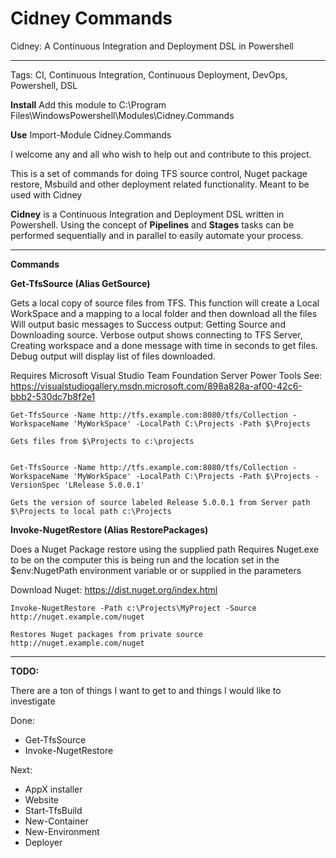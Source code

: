 # **Cidney Commands**

Cidney: A Continuous Integration and Deployment DSL in Powershell

----------

Tags: CI, Continuous Integration, Continuous Deployment, DevOps, Powershell, DSL 

**Install**
Add this module to C:\Program Files\WindowsPowershell\Modules\Cidney.Commands

**Use**
Import-Module Cidney.Commands

I welcome any and all who wish to help out and contribute to this project.

This is a set of commands for doing TFS source control, Nuget package restore, Msbuild and other deployment related functionality. Meant to be used with Cidney

**Cidney** is a Continuous Integration and Deployment DSL written in Powershell. Using the concept of **Pipelines** and **Stages** tasks can be performed sequentially and in parallel to easily automate your process.

----------

**Commands**

**Get-TfsSource (Alias GetSource)**

Gets a local copy of source files from TFS.
This function will create a Local WorkSpace and a mapping to a local folder and then download all the files
Will output basic messages to Success output: Getting Source and Downloading source.
Verbose output shows connecting to TFS Server, Creating workspace and a done message with time in seconds to get files.
Debug output will display list of files downloaded.

Requires Microsoft Visual Studio Team Foundation Server Power Tools
See: https://visualstudiogallery.msdn.microsoft.com/898a828a-af00-42c6-bbb2-530dc7b8f2e1
       
    Get-TfsSource -Name http://tfs.example.com:8080/tfs/Collection -WorkspaceName 'MyWorkSpace' -LocalPath C:\Projects -Path $\Projects

    Gets files from $\Projects to c:\projects


    Get-TfsSource -Name http://tfs.example.com:8080/tfs/Collection -WorkspaceName 'MyWorkSpace' -LocalPath C:\Projects -Path $\Projects -VersionSpec 'LRelease 5.0.0.1'

    Gets the version of source labeled Release 5.0.0.1 from Server path $\Projects to local path c:\Projects


**Invoke-NugetRestore (Alias RestorePackages)**

Does a Nuget Package restore using the supplied path
Requires Nuget.exe to be on the computer this is being run and the location set in the $env:NugetPath environment variable
or or supplied in the parameters 

Download Nuget: https://dist.nuget.org/index.html

    Invoke-NugetRestore -Path c:\Projects\MyProject -Source http://nuget.example.com/nuget 

    Restores Nuget packages from private source http://nuget.example.com/nuget 

----------

**TODO:**

There are a ton of things I want to get to and things I would like to investigate

Done:
* Get-TfsSource
* Invoke-NugetRestore

Next:
* AppX installer
* Website
* Start-TfsBuild
* New-Container
* New-Environment
* Deployer

